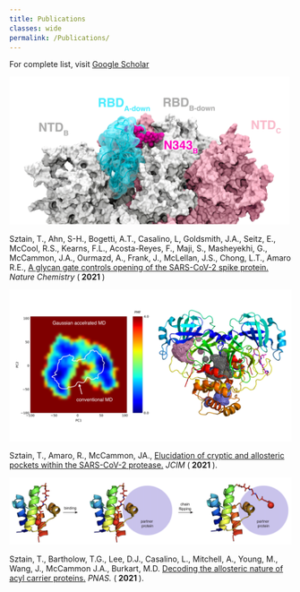 ```yaml
---
title: Publications
classes: wide
permalink: /Publications/
---
```


For complete list, visit [Google Scholar](https://scholar.google.com/citations?user=86MMLgIAAAAJ&hl=en)

<img src="/assets/images/spike.gif" width="500">

Sztain, T., Ahn, S-H., Bogetti, A.T., Casalino, L, Goldsmith, J.A., Seitz, E., McCool, R.S., Kearns, F.L., Acosta-Reyes, F., Maji, S., Masheyekhi, G., McCammon, J.A., Ourmazd, A., Frank, J., McLellan, J.S., Chong,  L.T., Amaro R.E., [A glycan gate controls opening of the SARS-CoV-2 spike protein.](https://www.nature.com/articles/s41557-021-00758-3) <i> Nature Chemistry </i> (<b> 2021 </b>)

<img src="/assets/images/protease.png" width="600">

Sztain, T., Amaro, R., McCammon, JA., [Elucidation of cryptic and allosteric pockets within the SARS-CoV-2 protease.](https://pubs.acs.org/doi/abs/10.1021/acs.jcim.1c00140) <i> JCIM </i>(<b> 2021 </b>).

<img src="/assets/images/allostery.png" width="900">

Sztain, T., Bartholow, T.G., Lee, D.J., Casalino, L., Mitchell, A., Young, M., Wang, J., McCammon J.A., Burkart, M.D. [Decoding the allosteric nature of acyl carrier proteins.](https://www.pnas.org/content/118/16/e2025597118)<i> PNAS.</i> (<b> 2021 </b>).

[jekyll-organization]: https://github.com/jekyll
